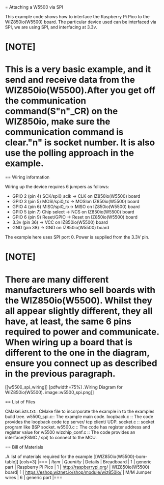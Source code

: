 = Attaching a W5500 via SPI

This example code shows how to interface the Raspberry Pi Pico to the WIZ850io(W5500) board. The particular device used can be interfaced via SPI, we are using SPI, and interfacing at 3.3v.

[NOTE]
======
This is a very basic example, and it send and receive data from the WIZ850io(W5500).After you get off the communication command(S"n"_CR) on the WIZ850io, make sure the communication command is clear."n" is socket number.
It is also use the polling approach in the example.
======

== Wiring information

Wiring up the device requires 6 jumpers as follows:

   * GPIO 2 (pin 4) SCK/spi0_sclk -> CLK on IZ850io(W5500) board
   * GPIO 3 (pin 5) MOSI/spi0_tx -> MOSIon IZ850io(W5500) board
   * GPIO 4 (pin 6) MISO/spi0_rx-> MISO on IZ850io(W5500) board
   * GPIO 5 (pin 7) Chip select -> NCS on IZ850io(W5500) board
   * GPIO 6 (pin 9) Reset/GPIO -> Reset on IZ850io(W5500) board
   * 3.3v (pin 36) -> VCC on IZ850io(W5500) board
   * GND (pin 38)  -> GND on IZ850io(W5500) board

The example here uses SPI port 0. Power is supplied from the 3.3V pin.

[NOTE]
======
There are many different manufacturers who sell boards with the WIZ850io(W5500). Whilst they all appear slightly different, they all have, at least, the same 6 pins required to power and communicate. When wiring up a board that is different to the one in the diagram, ensure you connect up as described in the previous paragraph.
======


[[w5500_spi_wiring]]
[pdfwidth=75%]
.Wiring Diagram for WIZ850io(W5500).
image::w5500_spi.png[]

== List of Files

CMakeLists.txt:: CMake file to incorporate the example in to the examples build tree.
w5500_spi.c:: The example main code.
loopback.c :: The code provides the loopback code tcp server/ tcp client/ UDP.
socket.c :: socket program like BSP socket.
w5500.c :: The code has register address and register value for w5500
wizchip_conf.c :: The code provides an interface(FSMC / spi) to connect to the MCU.  


== Bill of Materials

.A list of materials required for the example
[[WIZ850io(W5500)-bom-table]]
[cols=3]
|===
| *Item* | *Quantity* | Details
| Breadboard | 1 | generic part
| Raspberry Pi Pico | 1 | http://raspberrypi.org/
| WIZ850io(W5500) board| 1 | https://eshop.wiznet.io/shop/module/wiz850io/
| M/M Jumper wires | 6 | generic part
|===


